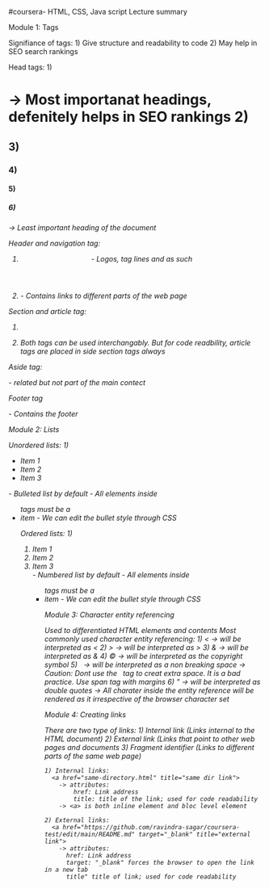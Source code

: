 #coursera- HTML, CSS, Java script
Lecture summary


Module 1: Tags

  Signifiance of tags:
    1) Give structure and readability to code
    2) May help in SEO search rankings
    
  Head tags:
    1) <h1> -> Most importanat headings, defenitely helps in SEO rankings
    2) <h2>
    3) <h3>
    4) <h4>
    5) <h5>
    6) <h6> -> Least important heading of the document
    
Header and navigation tag:
  1) <header> - Logos, tag lines and as such
  2) <nav> - Contains links to different parts of the web page
  
Section and article tag:
  1) <section>
  2) <article>
      Both tags can be used interchangably. But for code readbility, article tags are placed in side section tags always
      
 Aside tag:
  <aside> - related but not part of the main contect
 
 Footer tag
  <footer> - Contains the footer
  

Module 2: Lists
  
   Unordered lists:
    1) <ul> 
          <li> Item 1 </li>
          <li> Item 2 </li>
          <li> Item 3 </li>
       </ul>
       - Bulleted list by default
       - All elements inside <ul> tags must be a <li> item
       - We can edit the bullet style through CSS
       
   Ordered lists:
    1) <ol> 
          <li> Item 1 </li>
          <li> Item 2 </li>
          <li> Item 3 </li>
       </o>
       - Numbered list by default
       - All elements inside <ul> tags must be a <li> item
       - We can edit the bullet style through CSS
       
Module 3: Character entity referencing

  Used to differentiated HTML elements and contents
  Most commonly used character entity referencing:
    1) &lt; -> will be interpreted as <
    2) &gt; -> will be interpreted as >
    3) &amp; -> will be interpreted as &
    4) &copy; -> will be interpreted as the copyright symbol
    5) &nbsp; -> will be interpreted as a non breaking space
              -> Caution: Dont use the &nbsp; tag to creat extra space. It is a bad practice. Use span tag with margins
    6) &quot; -> will be interpreted as double quotes
              -> All charater inside the entity reference will be rendered as it irrespective of the browser character set
              
Module 4: Creating links

  There are two type of links: 1) Internal link (Links internal to the HTML document) 2) External link (Links that point to   other web pages and documents 3) Fragment identifier (Links to different parts of the same web page)
  
    1) Internal links:
      <a href="same-directory.html" title="same dir link"> 
        -> attributes: 
            href: Link address 
            title: title of the link; used for code readability
        -> <a> is both inline element and bloc level element
        
    2) External links:
      <a href="https://github.com/ravindra-sagar/coursera-test/edit/main/README.md" target="_blank" title="external link">
        -> attributes:
          href: Link address
          target: "_blank" forces the browser to open the link in a new tab
          title" title of link; used for code readability
    
